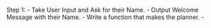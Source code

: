 Step 1:
    - Take User Input and Ask for their Name.
    - Output Welcome Message with their Name.
    - Write a function that makes the planner.
    -
